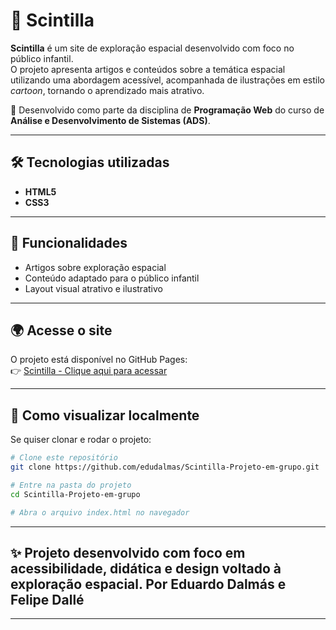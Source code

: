# 🚀 Scintilla  

**Scintilla** é um site de exploração espacial desenvolvido com foco no público infantil.  
O projeto apresenta artigos e conteúdos sobre a temática espacial utilizando uma abordagem acessível, acompanhada de ilustrações em estilo *cartoon*, tornando o aprendizado mais atrativo.  

🔭 Desenvolvido como parte da disciplina de **Programação Web** do curso de **Análise e Desenvolvimento de Sistemas (ADS)**.  

---

## 🛠️ Tecnologias utilizadas  
- **HTML5**  
- **CSS3**  

---

## 🌌 Funcionalidades  
- Artigos sobre exploração espacial  
- Conteúdo adaptado para o público infantil  
- Layout visual atrativo e ilustrativo  

---

## 🌍 Acesse o site  
O projeto está disponível no GitHub Pages:  
👉 [Scintilla - Clique aqui para acessar](https://edudalmas.github.io/Scintilla-Projeto-em-grupo/)  

---

## 📖 Como visualizar localmente  
Se quiser clonar e rodar o projeto:  

```bash
# Clone este repositório
git clone https://github.com/edudalmas/Scintilla-Projeto-em-grupo.git

# Entre na pasta do projeto
cd Scintilla-Projeto-em-grupo

# Abra o arquivo index.html no navegador
```
---

## ✨ Projeto desenvolvido com foco em acessibilidade, didática e design voltado à exploração espacial. Por Eduardo Dalmás e Felipe Dallé

---
